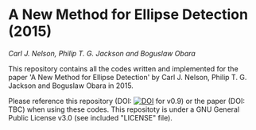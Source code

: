 # A New Method for Ellipse Detection (2015)
*Carl J. Nelson, Philip T. G. Jackson and Boguslaw Obara*

This repository contains all the codes written and implemented for the paper 'A New Method for Ellipse Detection' by Carl J. Nelson, Philip T. G. Jackson and Boguslaw Obara in 2015.

Please reference this repository (DOI: [![DOI](https://zenodo.org/badge/doi/10.5281/zenodo.19249.svg)](http://dx.doi.org/10.5281/zenodo.19249) for v0.9) or the paper (DOI: TBC) when using these codes. This repositoty is under a GNU General Public License v3.0 (see included "LICENSE" file).
